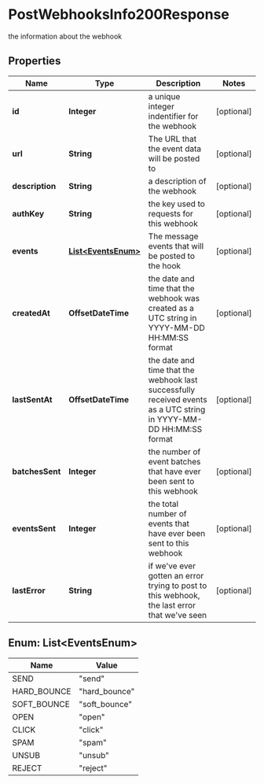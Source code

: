 

# PostWebhooksInfo200Response

the information about the webhook

## Properties

| Name | Type | Description | Notes |
|------------ | ------------- | ------------- | -------------|
|**id** | **Integer** | a unique integer indentifier for the webhook |  [optional] |
|**url** | **String** | The URL that the event data will be posted to |  [optional] |
|**description** | **String** | a description of the webhook |  [optional] |
|**authKey** | **String** | the key used to requests for this webhook |  [optional] |
|**events** | [**List&lt;EventsEnum&gt;**](#List&lt;EventsEnum&gt;) | The message events that will be posted to the hook |  [optional] |
|**createdAt** | **OffsetDateTime** | the date and time that the webhook was created as a UTC string in YYYY-MM-DD HH:MM:SS format |  [optional] |
|**lastSentAt** | **OffsetDateTime** | the date and time that the webhook last successfully received events as a UTC string in YYYY-MM-DD HH:MM:SS format |  [optional] |
|**batchesSent** | **Integer** | the number of event batches that have ever been sent to this webhook |  [optional] |
|**eventsSent** | **Integer** | the total number of events that have ever been sent to this webhook |  [optional] |
|**lastError** | **String** | if we&#39;ve ever gotten an error trying to post to this webhook, the last error that we&#39;ve seen |  [optional] |



## Enum: List&lt;EventsEnum&gt;

| Name | Value |
|---- | -----|
| SEND | &quot;send&quot; |
| HARD_BOUNCE | &quot;hard_bounce&quot; |
| SOFT_BOUNCE | &quot;soft_bounce&quot; |
| OPEN | &quot;open&quot; |
| CLICK | &quot;click&quot; |
| SPAM | &quot;spam&quot; |
| UNSUB | &quot;unsub&quot; |
| REJECT | &quot;reject&quot; |



